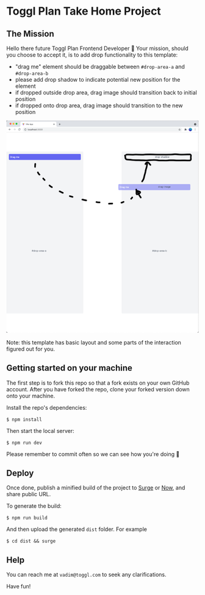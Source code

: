 # Toggl Plan Take Home Project

## The Mission

Hello there future Toggl Plan Frontend Developer 👋 Your mission, should you choose to accept it, is to add drop functionality to this template:

- "drag me" element should be draggable between `#drop-area-a` and `#drop-area-b`
- please add drop shadow to indicate potential new position for the element
- if dropped outside drop area, drag image should transition back to initial position
- if dropped onto drop area, drag image should transition to the new position

![Scheme](./scheme.png)

Note: this template has basic layout and some parts of the interaction figured out for you.

## Getting started on your machine

The first step is to fork this repo so that a fork exists on your own GitHub account. After you have forked the repo, clone your forked version down onto your machine.

Install the repo's dependencies:

```
$ npm install
```

Then start the local server:

```
$ npm run dev
```

Please remember to commit often so we can see how you're doing 🙌

## Deploy

Once done, publish a minified build of the project to [Surge](http://surge.sh) or [Now](https://zeit.co), and share public URL.

To generate the build:

```
$ npm run build
```

And then upload the generated `dist` folder. For example

```
$ cd dist && surge
```

## Help

You can reach me at `vadim@toggl.com` to seek any clarifications.

Have fun!
